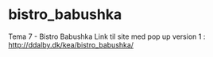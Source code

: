 # bistro_babushka
Tema 7 - Bistro Babushka 
Link til site med pop up version 1 : http://ddalby.dk/kea/bistro_babushka/
